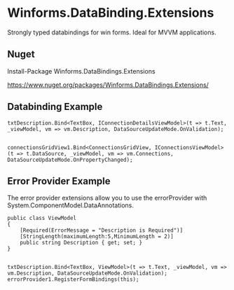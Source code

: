 # Winforms.DataBinding.Extensions

Strongly typed databindings for win forms. Ideal for MVVM applications.

Nuget 
--------------------------------
Install-Package Winforms.DataBindings.Extensions

https://www.nuget.org/packages/Winforms.DataBindings.Extensions/

Databinding Example
--------------------------------

	txtDescription.Bind<TextBox, IConnectionDetailsViewModel>(t => t.Text, _viewModel, vm => vm.Description, DataSourceUpdateMode.OnValidation);


	connectionsGridView1.Bind<ConnectionsGridView, IConnectionsViewModel>(t => t.DataSource, _viewModel, vm => vm.Connections, DataSourceUpdateMode.OnPropertyChanged);
	

Error Provider Example
--------------------------------
The error provider extensions allow you to use the errorProvider with System.ComponentModel.DataAnnotations.
	
	public class ViewModel
	{
		[Required(ErrorMessage = "Description is Required")]
		[StringLength(maximumLength:5,MinimumLength = 2)]
		public string Description { get; set; }
	}
	
		
	txtDescription.Bind<TextBox, ViewModel>(t => t.Text, _viewModel, vm => vm.Description, DataSourceUpdateMode.OnValidation);
	errorProvider1.RegisterFormBindings(this);
